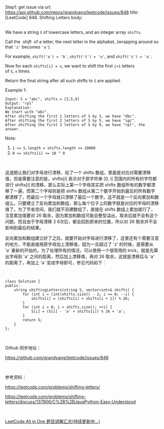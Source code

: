 Step1: get issue via url: https://api.github.com/repos/grandyang/leetcode/issues/848 
 title:[LeetCode] 848. Shifting Letters 
 body:  
  

We have a string `S` of lowercase letters, and an integer array `shifts`.

Call the  _shift_  of a letter, the next letter in the alphabet, (wrapping around so that `'z'` becomes `'a'`). 

For example, `shift('a') = 'b'`, `shift('t') = 'u'`, and `shift('z') = 'a'`.

Now for each `shifts[i] = x`, we want to shift the first `i+1` letters of `S`, `x` times.

Return the final string after all such shifts to `S` are applied.

Example 1:
    
    
    Input: S = "abc", shifts = [3,5,9]
    Output: "rpl"
    Explanation: 
    We start with "abc".
    After shifting the first 1 letters of S by 3, we have "dbc".
    After shifting the first 2 letters of S by 5, we have "igc".
    After shifting the first 3 letters of S by 9, we have "rpl", the answer.
    

Note:

  1. `1 <= S.length = shifts.length <= 20000`
  2. `0 <= shifts[i] <= 10 ^ 9`



 

这道题让我们对字母进行漂移，给了一个 shifts 数组，里面是对应对需要漂移值，但是需要注意的是，shifts[i] 表示对于原字符串 [0, i] 范围内的所有的字符都进行 shifts[i] 的漂移，那么实际上第一个字母其实把 shifts 数组所有的数字都漂移了一遍，而第二个字母则是把 shifts 数组从第二个数字开始到最后的所有数字都漂移了，而最后一个字母就只漂移了最后一个数字。这不就是一个反向累加和数组么，只要建立了反向累加和数组，那么每个位子上的数字就是对应的字母的漂移值了。为了节省空间，我们就不另建数组了，直接在 shifts 数组上累加就行了，注意累加值要对 26 取余，因为累加和数组可能会整型溢出，取余后就不会有这个问题，而且由于字母漂移 2 6次后，都会回到原来的位置，所以对 26 取余并不会影响到最后的结果。

反向累加和数组建立好了之后，就要开始对字母进行漂移了，这里还有个需要注意的地方，不能直接用原字母加上漂移值，因为一旦超过了 'z' 的时候，是需要从 'a' 重新的开始的，为了处理所有的情况，可以使用一个很常用的 trick，就是先算出字母到 'a' 之间的距离，然后加上漂移值，再对 26 取余，这就是漂移后与 'a' 的距离了，再加上 'a' 变成字母即可，参见代码如下：

 
    
    
    class Solution {
    public:
        string shiftingLetters(string S, vector<int>& shifts) {
            for (int i = (int)shifts.size() - 2; i >= 0; --i) {
                shifts[i] = (shifts[i] + shifts[i + 1]) % 26;
            }
            for (int i = 0; i < shifts.size(); ++i) {
                S[i] = (S[i] - 'a' + shifts[i]) % 26 + 'a';
            }
            return S;
        }
    };

 

Github 同步地址：

<https://github.com/grandyang/leetcode/issues/848>

 

参考资料：

<https://leetcode.com/problems/shifting-letters/>

<https://leetcode.com/problems/shifting-letters/discuss/137906/C%2B%2BJavaPython-Easy-Understood>

 

[LeetCode All in One 题目讲解汇总(持续更新中...)](https://www.cnblogs.com/grandyang/p/4606334.html)

